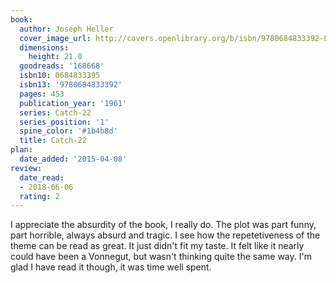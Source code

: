 ```yaml
---
book:
  author: Joseph Heller
  cover_image_url: http://covers.openlibrary.org/b/isbn/9780684833392-L.jpg
  dimensions:
    height: 21.0
  goodreads: '168668'
  isbn10: 0684833395
  isbn13: '9780684833392'
  pages: 453
  publication_year: '1961'
  series: Catch-22
  series_position: '1'
  spine_color: '#1b4b8d'
  title: Catch-22
plan:
  date_added: '2015-04-08'
review:
  date_read:
  - 2018-06-06
  rating: 2
---
```


I appreciate the absurdity of the book, I really do. The plot was part funny, part horrible, always absurd and tragic. I see how the repetetiveness of the theme can be read as great. It just didn't fit my taste. It felt like it nearly could have been a Vonnegut, but wasn't thinking quite the same way. I'm glad I have read it though, it was time well spent.
